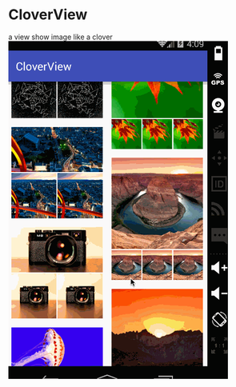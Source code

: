 # CloverView
a view show image like a clover
![](https://github.com/5peak2me/CloverView/blob/master/gif/demo.gif)

